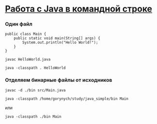 # [Работа с Java в командной строке](https://habr.com/ru/post/125210/)

### Один файл

```
public class Main {
	public static void main(String[] args) {
		System.out.println("Hello World!");
	}
}
```


```
javac HelloWorld.java
```

```
java -classpath . HelloWorld
```

### Отделяем бинарные файлы от исходников
```
javac -d ./bin src/Main.java
```

```
java -classpath /home/gorynych/study/java_simple/bin Main
```
или
```
java -classpath ./bin Main
```
